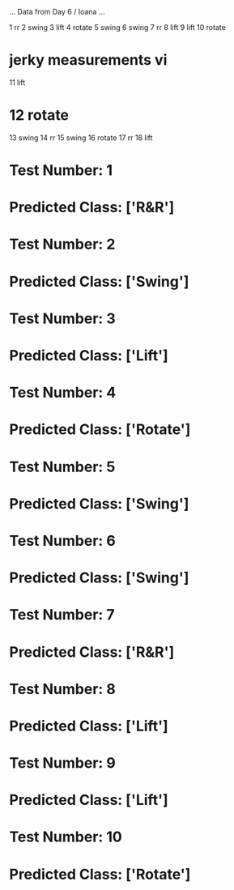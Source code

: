 ...
Data from Day 6 / Ioana 
...

1 rr
2 swing
3 lift
4 rotate
5 swing
6 swing
7 rr
8 lift
9 lift
10 rotate
# jerky measurements vi
11 lift 
# 12 rotate
13 swing
14 rr
15 swing
16 rotate
17 rr
18 lift


# Test Number: 1
# Predicted Class: ['R&R']
# Test Number: 2
# Predicted Class: ['Swing']
# Test Number: 3
# Predicted Class: ['Lift']
# Test Number: 4
# Predicted Class: ['Rotate']
# Test Number: 5
# Predicted Class: ['Swing']
# Test Number: 6
# Predicted Class: ['Swing']
# Test Number: 7
# Predicted Class: ['R&R']
# Test Number: 8
# Predicted Class: ['Lift']
# Test Number: 9
# Predicted Class: ['Lift']
# Test Number: 10
# Predicted Class: ['Rotate']